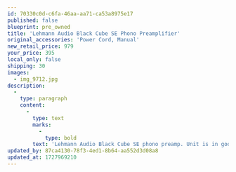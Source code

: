 ```yaml
---
id: 70330c0d-c6fa-46aa-aa71-ca53a8975e17
published: false
blueprint: pre_owned
title: 'Lehmann Audio Black Cube SE Phono Preamplifier'
original_accessories: 'Power Cord, Manual'
new_retail_price: 979
your_price: 395
local_only: false
shipping: 30
images:
  - img_9712.jpg
description:
  -
    type: paragraph
    content:
      -
        type: text
        marks:
          -
            type: bold
        text: 'Lehmann Audio Black Cube SE phono preamp. Unit is in good physical and functional condition and includes power cord and manual - no original box. Unit sold as new for $979.00'
updated_by: 87ca4130-78f3-4ed1-8b64-aa552d3d08a8
updated_at: 1727969210
---
```

